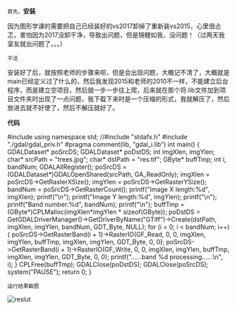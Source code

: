 `首先，`**安装**

因为图形学课的需要把自己已经装好的vs2017卸掉了重新装vs2015，心里很忐忑，害怕因为2017没卸干净，导致出问题，但是锦鲤如我，没问题！（过两天我室友就出问题了。。。）

`干活`

安装好了后，就按照老师的步骤来呗，但是会出现问题，大概记不清了，大概就是main已经定义过了什么的，然后我发现2015和老师的2010不一样，不能建立后台程序，而是建立空项目，然后就一步一步往上爬，后来就在那个将.lib文件加到项目文件夹时出现了一点问题，我下载下来时是一个压缩的形式，我就解压了，然后放进去就不好使了，然后不解压就好了。

**代码**

#include <iostream>
using namespace std;
//#include "stdafx.h"
#include "./gdal/gdal_priv.h"
#pragma comment(lib, "gdal_i.lib")
int main()
{
	GDALDataset* poSrcDS;
	GDALDataset* poDstDS;
	int imgXlen, imgYlen;
	char* srcPath = "trees.jpg";
	char* dstPath = "res.tif";
	GByte* buffTmp;
	int i, bandNum;
	GDALAllRegister();
	poSrcDS = (GDALDataset*)GDALOpenShared(srcPath, GA_ReadOnly);
	imgXlen = poSrcDS->GetRasterXSize();
	imgYlen = poSrcDS->GetRasterYSize();
	bandNum = poSrcDS->GetRasterCount();
	printf("Image X length:%d", imgXlen);
	printf("\n");
	printf("Image Y length:%d", imgYlen);
	printf("\n");
	printf("Band number:%d", bandNum);
	printf("\n");
	buffTmp = (GByte*)CPLMalloc(imgXlen*imgYlen * sizeof(GByte));
	poDstDS = GetGDALDriverManager()->GetDriverByName("GTiff")->Create(dstPath, imgXlen, imgYlen, bandNum, GDT_Byte, NULL);
	for (i = 0; i < bandNum; i++)
	{
		poSrcDS->GetRasterBand(i + 1)->RasterIO(GF_Read, 0, 0, imgXlen, imgYlen, buffTmp, imgXlen, imgYlen, GDT_Byte, 0, 0);
		poSrcDS->GetRasterBand(i + 1)->RasterIO(GF_Write, 0, 0, imgXlen, imgYlen, buffTmp, imgXlen, imgYlen, GDT_Byte, 0, 0);
		printf("......band %d processing......\n", i);
	}
	CPLFree(buffTmp);
	GDALClose(poDstDS);
	GDALClose(poSrcDS);
	system("PAUSE");
	return 0;
}

`运行结果截图`

![reslut](C:\Users\lenovo\Desktop)
